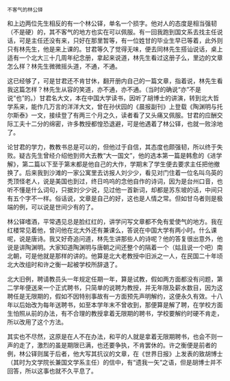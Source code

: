     不客气的林公铎 

   和上边两位先生相反的有一个林公铎，单名一个损字。他对人的态度是相当强韧（不是硬）的，其不客气的地方也实在可以佩服。有一回我跑到国文系去找主任说话，可是主任还没有来，只好在那里暂等，有一位姓甘的毕业生早已等着，此外则只有林先生，他是来上课的。甘君等久了觉得无味，便去同林先生搭讪说话，桌上适有一个北大三十几周年纪念册，拿起来说道，林先生看过这册子么，里边的文章怎么样？林先生微微摇头道，不通，不通。

   这已经够了，可是甘君还不肯甘休，翻开册内自己的一篇文章，指着说，林先生看我这篇怎样？林先生从容的笑道，亦不通，亦不通。（当时的确说“亦”不是说“也”的。）甘君名大文，本在中国大学读书，因听了胡博士的讲演，转到北大哲学系来，能作几万言的洋洋大文，曾在孙伏园的《晨报副刊》上登载《陶渊明与托尔斯泰》一文，接续登了有两三个月之久，读者看了又头痛又佩服。甘君的应酬交际工夫十二分的绵密，许多教授都惶恐退避，可是他遇着了林公铎，也就一败涂地了。

   论甘君的学力，教教书总是可以的，但他过于自信，其态度也颇强韧，所以终于失败。疑古先生曾经介绍他到师大去教“大一国文”，他的选本第一篇是韩愈的《进学解》，第二篇以下至于第末都是他自己的大作，学期末了学生便去要求主任把他撤换了。后来我到沙滩的一家公寓里去访报人刘少少，看见对门住着一位名叫乌英的秃顶怪老人，说是美国也到过，终日呜呜的念他自作的诗词，因为是台州口音，也听不懂是什么词句，只据刘少少说，见过他一首新词，却都是苏东坡的话，中间只有五个字不一样。俗话说，文章是自己的好，这也是人情之常。但如甘乌者则是极端的例，可以说是世间少有的了。

   林公铎嗜酒，平常遇见总是脸红红的，讲学问写文章都不免有爱使气的地方。我在红楼常见着他，曾问他在北大外还有兼课么，答说在中国大学有两小时。什么课呢，说是唐诗。我又好奇追问道，林先生讲那些人的诗呢？他的答复很出意外，他说是讲陶渊明。大家知道陶渊明与唐朝之间还整个的隔着一个（姑且说一个吧）南北朝，可是他就是那样的讲的。他算是北大老教授中旧派之一人，在民国二十年顷北大改组时和许之衡一起被学校所辞退了。

   北大旧例，聘请教员头一年规定任期一年，算是试教，假如两方面都没有问题，第二学年便送来一个正式聘书，只简单的说聘为教授，并无年限及薪水数目，因为这聘任是无限期的，假如不因特别事故有一方面预先声明解约，这便永久有效。十八年以后始改为每年送聘书，如至本学年末不曾收到，那便算是解了聘，在学校方面生怕照从前的办法，有不合理的教授拿着无限期的聘书，学校要解约时硬不肯走，所以改用了这个方法。

   其实也不尽然，这原是在人不在办法，和平的人就是拿着无限期聘书，也会不则一声的走了，激烈的虽是期限已满，也还要争执，不肯罢休的。许之衡便是前者的例，林公铎则属于后者，他大写其抗议的文章，在《世界日报》上发表的致胡博士（其时为文学院长兼国文学系主任）的信中，有“遗我一矢”之语，但是胡博士并不回答，所以这事也就不久平息了。

